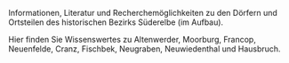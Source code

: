 Informationen, Literatur und Recherchemöglichkeiten zu den Dörfern und
Ortsteilen des historischen Bezirks Süderelbe (im Aufbau).

Hier finden Sie Wissenswertes zu Altenwerder, Moorburg, Francop,
Neuenfelde, Cranz, Fischbek, Neugraben, Neuwiedenthal und Hausbruch.
